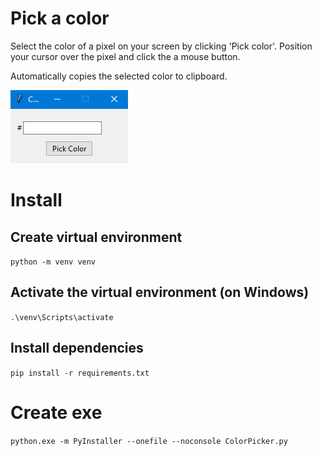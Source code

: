 # Pick a color

Select the color of a pixel on your screen by clicking 'Pick color'. Position your cursor over the pixel and click the a mouse button. 

Automatically copies the selected color to clipboard.

![alt text](doc/color-picker.PNG "Color picker")

# Install

## Create virtual environment

``
python -m venv venv
``

## Activate the virtual environment (on Windows)

``
.\venv\Scripts\activate
``

## Install dependencies

``
pip install -r requirements.txt
``

# Create exe

``
python.exe -m PyInstaller --onefile --noconsole ColorPicker.py ``